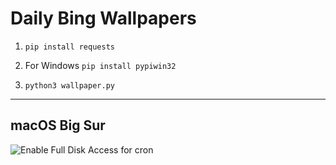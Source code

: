 # Daily Bing Wallpapers


1. `pip install requests`


2. For Windows
`pip install pypiwin32`


3. `python3 wallpaper.py`

---

## macOS Big Sur
![Enable Full Disk Access for cron](https://github.com/splch/daily-paper/blob/master/full%20access%20cron.png?raw=true)
